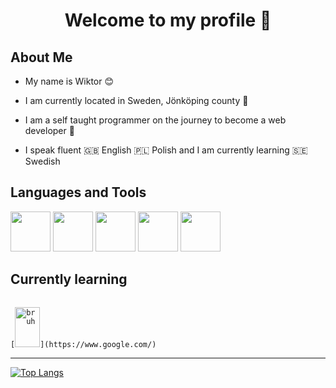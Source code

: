 
<h1 align="center">Welcome to my profile 👋</h1>

## About Me
          
* My name is Wiktor 😊

* I am currently located in Sweden, Jönköping county 💯

* I am a self taught programmer on the journey to become a web developer 🚀

* I speak fluent 🇬🇧 English 🇵🇱 Polish and I am currently learning 🇸🇪 Swedish

## Languages and Tools
<div>
<code><img src="https://cdn.jsdelivr.net/gh/devicons/devicon/icons/python/python-original.svg"  width="64" height="64" class="hovertext"/></code>
<code><img src="https://cdn.jsdelivr.net/gh/devicons/devicon/icons/javascript/javascript-original.svg"  width="64" height="64"/></code>
<code><img src="https://cdn.jsdelivr.net/gh/devicons/devicon/icons/typescript/typescript-original.svg"  width="64" height="64"/></code>
<code><img src="https://cdn.jsdelivr.net/gh/devicons/devicon/icons/mongodb/mongodb-original.svg"  width="64" height="64"/></code>
<code><img src="https://cdn.jsdelivr.net/gh/devicons/devicon/icons/linux/linux-original.svg" width="64" height="64"/></code>
</div>

## Currently learning

<div>
<code>
[<img alt="bruh" width="40px" src="https://cdn.jsdelivr.net/gh/devicons/devicon/icons/vuejs/vuejs-original-wordmark.svg" width="64" height="64" />](https://www.google.com/)
</code>
</div>

          
<hr>

[![Top Langs](https://github-readme-stats.vercel.app/api/top-langs/?username=anuraghazra&layout=compact)](https://github.com/anuraghazra/github-readme-stats)

          
 

<!--
**wiktor-falek/wiktor-falek** is a ✨ _special_ ✨ repository because its `README.md` (this file) appears on your GitHub profile.

Here are some ideas to get you started:

- 🔭 I’m currently working on ...
- 🌱 I’m currently learning ...
- 👯 I’m looking to collaborate on ...
- 🤔 I’m looking for help with ...
- 💬 Ask me about ...
- 📫 How to reach me: ...
- 😄 Pronouns: ...
- ⚡ Fun fact: ...
-->
